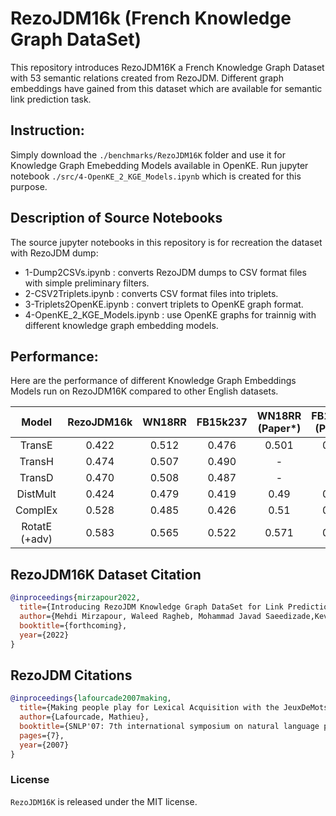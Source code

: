 # RezoJDM16k (French Knowledge Graph DataSet)
This repository introduces RezoJDM16K a French Knowledge Graph Dataset with 53 semantic relations created from RezoJDM. Different graph embeddings have gained from this dataset which are available for semantic link prediction task.

## Instruction:  

Simply download the `./benchmarks/RezoJDM16K` folder and use it for Knowledge Graph Emebedding Models available in OpenKE. Run jupyter notebook `./src/4-OpenKE_2_KGE_Models.ipynb` which is created for this purpose.  

## Description of Source Notebooks

The source jupyter notebooks in this repository is for recreation the dataset with RezoJDM dump: 
- 1-Dump2CSVs.ipynb : converts RezoJDM dumps to CSV format files with simple preliminary filters.
- 2-CSV2Triplets.ipynb : converts CSV format files into triplets.
- 3-Triplets2OpenKE.ipynb : convert triplets to OpenKE graph format.
- 4-OpenKE_2_KGE_Models.ipynb : use OpenKE graphs for trainnig with different knowledge graph embedding models.  


## Performance:  

Here are the performance of different Knowledge Graph Embeddings Models run on RezoJDM16K compared to other English datasets.  


|Model			|	RezoJDM16k  |	WN18RR	|	FB15k237	| WN18RR (Paper\*)| FB15k237  (Paper\*)|
|:-:		|:-:	|:-:  |:-:  |:-:  |:-:  |
|TransE	|0.422	|0.512	|0.476|0.501|0.486|
|TransH	|0.474	|0.507	|0.490|-|-|
|TransD	|0.470	|0.508	|0.487|-|-|
|DistMult	|0.424	|0.479	|0.419|0.49|0.419|
|ComplEx	|0.528	|0.485	|0.426|0.51|0.428|
|RotatE (+adv)	|0.583	|0.565	|0.522|0.571|0.533|


## RezoJDM16K Dataset Citation
```bibtex
@inproceedings{mirzapour2022,
  title={Introducing RezoJDM Knowledge Graph DataSet for Link Prediction},
  author={Mehdi Mirzapour, Waleed Ragheb, Mohammad Javad Saeedizade,Kevin Cousot, Helene Jacquenet, Lawrence Carbon, Mathieu Lafourcade},
  booktitle={forthcoming},
  year={2022}
}
```


## RezoJDM Citations
```bibtex
@inproceedings{lafourcade2007making,
  title={Making people play for Lexical Acquisition with the JeuxDeMots prototype},
  author={Lafourcade, Mathieu},
  booktitle={SNLP'07: 7th international symposium on natural language processing},
  pages={7},
  year={2007}
}
```

### License
`RezoJDM16K` is released under the MIT license.

